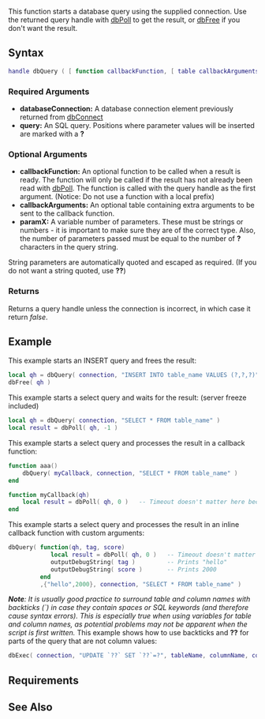This function starts a database query using the supplied connection. Use the returned query handle with [dbPoll](/docs/dbpoll.md "wikilink") to get the result, or [dbFree](/dbFree.md "wikilink") if you don't want the result.

Syntax
------

``` lua
handle dbQuery ( [ function callbackFunction, [ table callbackArguments, ] ] element databaseConnection, string query [, var param1 [, var param2 ...]] )
```

### Required Arguments

-   **databaseConnection:** A database connection element previously returned from [dbConnect](/docs/dbconnect.md "wikilink")
-   **query:** An SQL query. Positions where parameter values will be inserted are marked with a **?**

### Optional Arguments

-   **callbackFunction:** An optional function to be called when a result is ready. The function will only be called if the result has not already been read with [dbPoll](/docs/dbpoll.md "wikilink"). The function is called with the query handle as the first argument. (Notice: Do not use a function with a local prefix)
-   **callbackArguments:** An optional table containing extra arguments to be sent to the callback function.
-   **paramX:** A variable number of parameters. These must be strings or numbers - it is important to make sure they are of the correct type. Also, the number of parameters passed must be equal to the number of **?** characters in the query string.

String parameters are automatically quoted and escaped as required. (If you do not want a string quoted, use **??**)

### Returns

Returns a query handle unless the connection is incorrect, in which case it return *false*.

Example
-------

This example starts an INSERT query and frees the result:

``` lua
local qh = dbQuery( connection, "INSERT INTO table_name VALUES (?,?,?)", "aaa", "bbb", 10 )
dbFree( qh )
```

This example starts a select query and waits for the result: (server freeze included)

``` lua
local qh = dbQuery( connection, "SELECT * FROM table_name" )
local result = dbPoll( qh, -1 )
```

This example starts a select query and processes the result in a callback function:

``` lua
function aaa()
    dbQuery( myCallback, connection, "SELECT * FROM table_name" )
end

function myCallback(qh)
    local result = dbPoll( qh, 0 )   -- Timeout doesn't matter here because the result will always be ready
end
```

This example starts a select query and processes the result in an inline callback function with custom arguments:

``` lua
dbQuery( function(qh, tag, score)
            local result = dbPoll( qh, 0 )   -- Timeout doesn't matter here because the result will always be ready
            outputDebugString( tag )         -- Prints "hello"
            outputDebugString( score )       -- Prints 2000
         end
         ,{"hello",2000}, connection, "SELECT * FROM table_name" )
```

***Note**: It is usually good practice to surround table and column names with backticks (\`) in case they contain spaces or SQL keywords (and therefore cause syntax errors). This is especially true when using variables for table and column names, as potential problems may not be apparent when the script is first written.*
This example shows how to use backticks and **??** for parts of the query that are not column values:

``` lua
dbExec( connection, "UPDATE `??` SET `??`=?", tableName, columnName, columnValue )
```

Requirements
------------

See Also
--------

